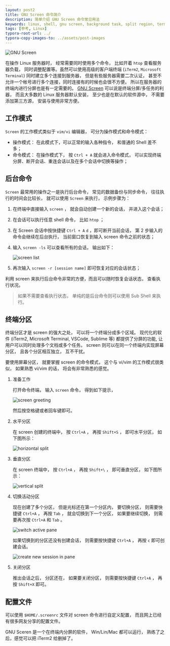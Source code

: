 ```yaml
---
layout: post2
title: GNU Screen 命令简介
description: 简单介绍 GNU Screen 命令常见用法
keywords: linux, shell, gnu screen, background task, split region, terminal
tags: [参考, Linux]
typora-root-url: ../
typora-copy-images-to: ../assets/post-images
---
```


![GNU Screen](/assets/post-images/20240408103805.png)

在操作 Linux 服务器时， 经常需要同时使用多个命令， 比如开着 `htop` 查看服务器负载， 同时调整配置等。虽然可以使用高级的客户端终端 (`iTerm2`, `Microsoft Terminal`) 同时建立多个连接到服务器， 但是有些服务器需要二次认证， 甚至不允许一个帐号进行多个连接，同时连接有的时候也会很不方便。 所以在服务器的终端内进行分屏也是有一定需要的。 [GNU Screen](https://www.gnu.org/software/screen/) 可以说是终端分屏/多任务的利器， 而且大多数的 Linux 服务器默认安装， 至少也是在默认的软件源中， 不需要添加第三方源， 安装与使用非常方便。

## 工作模式

`Screen` 的工作模式类似于 `vim/vi` 编辑器， 可分为操作模式和命令模式：

- 操作模式： 在此模式下，可以正常的输入各种指令， 和普通的 Shell 差不多；
- 命令模式： 在操作模式下， 按 `Ctrl + A` 就会进入命令模式， 可以实现终端分屏、断开会话、重连会话以及在多个会话中切换等操作；

## 后台命令

`Screen` 最常用的操作之一是执行后台命令， 常见的数据备份与同步命令， 往往执行的时间会比较长， 就可以使用 `Screen` 来执行， 示例步骤为：

1. 在终端中直接输入 `screen` ， 就会自动创建一个新的会话， 并进入这个会话；
2. 在会话可以执行任意 shell 命令， 比如 `htop` ；
3. 在 Screen 会话中按快捷键 `Ctrl + A` `d` ，即可断开当前会话， 第 2 步输入的命令会继续在后台执行， 当前窗口恢复到输入 screen 命令之前的状态；
4. 输入 `screen -ls` 可以查看所有的会话， 输出如下：

   ![screen list](/assets/post-images/20240116175423.png)

5. 再次输入 `screen -r [session name]` 即可恢复对应的会话状态；

利用 screen 来执行后台命令非常的方便，而且可以随时恢复会话状态， 查看执行状况。

> 如果不需要查看执行状态， 单纯的是后台命令则可以使用 Sub Shell 来执行。

## 终端分区

终端分区才是 screen 的强大之处， 可以将一个终端分成多个区域。 现代化的软件 (iTerm2, Microsoft Terminal, VSCode, Sublime 等) 都提供了分屏的功能, 让用户可以同时处理多个文档或多个任务。 screen 则可以在同一个终端内实现屏幕分区， 且各个分区相互独立， 互不干扰。

要使用屏幕分区， 就要掌握 screen 的命令模式， 这个与 vi/vim 的工作模式很类似， 如果熟悉 vi/vim 的话， 将会有非常熟悉的感觉。

1. 准备工作

   打开命令终端， 输入 `screen` 命令， 得到如下提示，

   ![screen greeting](/assets/post-images/20240408100712.png)

   然后按空格键或者回车键即可。

2. 水平分区

   在 screen 创建的终端中， 按 `Ctrl+A` ， 再按 `Shift+S` ， 即可水平分区， 如下图所示：

   ![horizontal split](/assets/post-images/20240408101635.png)

3. 垂直分区

   在 screen 终端中， 按 `Ctrl+A` ， 再按 `Shift+\` ， 即可垂直分区， 如下图所示：

   ![vertical split](/assets/post-images/20240408101927.png)

4. 切换活动分区

   现在创建了多个分区， 但是光标还在第一个分区内， 要切换分区， 则需要快捷键 `Ctrl+A` ， 再按 `Tab` ， 就会切换到下一个分区， 如果要继续切换， 则需要再次按 `Ctrl+A` 和 `Tab` 。

   ![switch active pane](/assets/post-images/20240408102440.png)

   如果切换到的分区还没有创建会话， 则需要按快捷键 `Ctrl+A` ， 再按 `c` 即可创建会话。

   ![create new session in pane](/assets/post-images/20240408102533.png)

5. 关闭分区

   推出会话之后， 分区还在， 如果要关闭分区， 则需要按快捷键 `Ctrl+A` ， 再按 `Shift+X` 即可。

## 配置文件

可以使用 `$HOME/.screenrc` 文件对 screen 命令进行自定义配置， 而且网上已经有很多网友分享的配置文件。

GNU Sceren 是一个在终端内分屏的软件， Win/Lin/Mac 都可以运行， 熟练了之后，感觉可以把 iTerm2 给删掉了。
